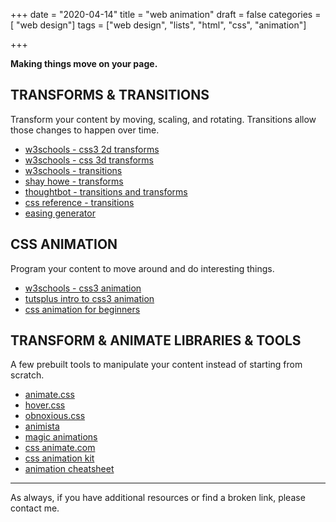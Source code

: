 +++
date = "2020-04-14"
title = "web animation"
draft = false
categories = [ "web design"]
tags = ["web design", "lists", "html", "css", "animation"]

+++

**Making things move on your page.**

<!--more-->

## TRANSFORMS & TRANSITIONS

Transform your content by moving, scaling, and rotating. Transitions allow those changes to happen over time. 

*   [w3schools - css3 2d transforms](https://www.w3schools.com/css/css3_2dtransforms.asp "opens in new tab")
*   [w3schools - css 3d transforms](https://www.w3schools.com/css/css3_3dtransforms.asp "opens in new tab")
*   [w3schools - transitions](https://www.w3schools.com/css/css3_transitions.asp "opens in new tab")
*   [shay howe - transforms](http://learn.shayhowe.com/advanced-html-css/css-transforms/#transform-syntax "opens in new tab")
*   [thoughtbot - transitions and transforms](https://robots.thoughtbot.com/transitions-and-transforms "opens in new tab")
*   [css reference - transitions](https://cssreference.io/transitions/ "opens in new tab")
*   [easing generator](https://matthewlein.com/tools/ceaser "opens in new tab")

## CSS ANIMATION

Program your content to move around and do interesting things. 

*   [w3schools - css3 animation](https://www.w3schools.com/css/css3_animations.asp "opens in new tab")
*   [tutsplus intro to css3 animation](https://webdesign.tutsplus.com/tutorials/a-beginners-introduction-to-css-animation--cms-21068 "opens in new tab")
*   [css animation for beginners](https://robots.thoughtbot.com/css-animation-for-beginners "opens in new tab")

## TRANSFORM & ANIMATE LIBRARIES & TOOLS

A few prebuilt tools to manipulate your content instead of starting from scratch.

*   [animate.css](https://daneden.github.io/animate.css/ "opens in new tab")
*   [hover.css](https://ianlunn.github.io/Hover/ "opens in new tab")
*   [obnoxious.css](http://tholman.com/obnoxious/ "opens in new tab")
*   [animista](http://animista.net/ "opens in new tab")
*   [magic animations](https://www.minimamente.com/example/magic_animations/ "opens in new tab")
*   [css animate.com](http://cssanimate.com/ "opens in new tab")
*   [css animation kit](http://angrytools.com/css/animation/ "opens in new tab")
*   [animation cheatsheet](http://www.justinaguilar.com/animations/index.html "opens in new tab")

---

As always, if you have additional resources or find a broken link, please contact me.